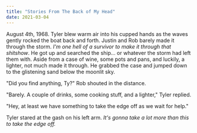 ```yaml
---
title: "Stories From The Back of My Head"
date: 2021-03-04
---
```


August 4th, 1968. Tyler blew warm air into his cupped hands as the waves gently rocked the boat back and forth. Justin and Rob barely made it through the storm. 
_I'm one hell of a survivor to make it through that shitshow_. He got up and searched the ship... or whatever the storm had left them with. Aside from a case of wine, 
some pots and pans, and luckily, a lighter, not much made it through. He grabbed the case and jumped down to the glistening sand below the moonlit sky.

"Did you find anything, Ty?" Rob shouted in the distance.

"Barely. A couple of drinks, some cooking stuff, and a lighter," Tyler replied. 

"Hey, at least we have something to take the edge off as we wait for help."

Tyler stared at the gash on his left arm. _It's gonna take a lot more than this to take the edge off._
